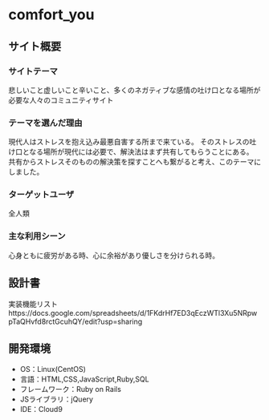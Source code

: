 # comfort_you

## サイト概要
### サイトテーマ
悲しいこと虚しいこと辛いこと、多くのネガティブな感情の吐け口となる場所が必要な人々のコミュニティサイト

### テーマを選んだ理由
現代人はストレスを抱え込み最悪自害する所まで来ている。
そのストレスの吐け口となる場所が現代には必要で、解決法はまず共有してもらうことにある。
共有からストレスそのものの解決策を探すことへも繋がると考え、このテーマにしました。

### ターゲットユーザ
全人類

### 主な利用シーン
心身ともに疲労がある時、心に余裕があり優しさを分けられる時。

## 設計書
実装機能リストhttps://docs.google.com/spreadsheets/d/1FKdrHf7ED3qEczWTl3Xu5NRpwpTaQHvfd8rctGcuhQY/edit?usp=sharing

## 開発環境
- OS：Linux(CentOS)
- 言語：HTML,CSS,JavaScript,Ruby,SQL
- フレームワーク：Ruby on Rails
- JSライブラリ：jQuery
- IDE：Cloud9

